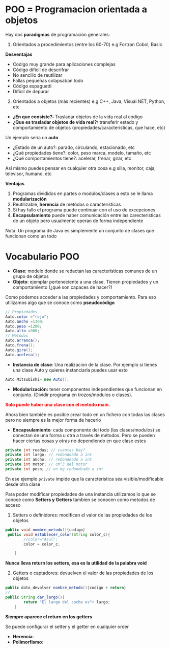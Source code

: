 # POO = Programacion orientada a objetos

Hay dos **paradigmas** de programación generales:

1. Orientados a procedimientos (entre los 60-70) e.g Fortran Cobol, Basic

**Desventajas**

- Codigo muy grande para aplicaciones complejas
- Código dificil de descrifrar
- No sencillo de reutilizar
- Fallas pequeñas colapsaban todo
- Código espaguetti
- Díficil de depurar

2. Orientados a objetos (más recientes) e.g C++, Java, Visual.NET, Python, etc

- **¿En que consiste?:** Trasladar objetos de la vida real al código
- **¿Que es trasladar objetos de vida real?:** transferir estado y comportamiento de objetos (propiedades/características, que hace, etc)

Un ejemplo sería un **auto**
- ¿Estado de un auto?: parado, circulando, estacionado, etc
- ¿Qué propiedades tiene?: color, peso marca, modelo, tamaño, etc
- ¿Qué comportamientos tiene?: acelerar, frenar, girar, etc

Así mismo puedes pensar en cualquier otra cosa e.g silla, monitor, caja, televisor, humano, etc

**Ventajas**

1. Programas divididos en partes o modulos/clases a esto se le llama **modularización**
2. Reutilizable, **herencia** de metódos o características
3. Si hay fallo el programa puede continuar con el uso de excepciones
4. **Encapsulamiento** puede haber comunicación entre las carecteristicas de un objeto pero usualmente operan de forma independiente

Nota: Un programa de Java es simplemente un conjunto de clases que funcionan como un todo

# Vocabulario POO
- **Clase**:  modelo donde se redactan las características comunes de un grupo de objetos
- **Objeto**: ejemplar perteneciente a una clase. Tienen propiedades y un comportamiento (¿qué son capaces de hacer?)

Como podemos acceder a las propiedades y comportamiento. Para eso utilizamos algo que se conoce como **pseudocódigo**

```java
// Propiedades
Auto.color ="rojo";
Auto.ancho =1300;
Auto.peso =1200;
Auto.alto =900;
// Metódos
Auto.arranca();
Auto.frena();
Auto.gira();
Auto.acelera();
```
- **Instancia de clase**: Una realizacion de la clase. Por ejemplo si tienes una clase Auto y quieres instanciarla puedes usar esto

```java
Auto Mitsubishi= new Auto();  
```

- **Modularización:** tener componentes independientes que funcionan en conjunto. (Dividir programa en trozos/módulos o clases). 

<span style="color:red;font-weight:bold">Solo puede haber una clase con el metódo main.</span>

Ahora bien también es posible crear todo en un fichero con todas las clases pero no siempre es la mejor forma de hacerlo

- **Encapsulamiento**: cada componente del todo (las clases/modulos) se conectan de una forma u otra a través de métodos. Pero se pueden hacer ciertas cosas y otras no dependiendo en que clase estes

```java
private int ruedas; // cuantas hay?
private int largo; // redondeado a int
private int ancho; // redondeado a int
private int motor; // cm^3 del motor
private int peso; // en kg redondeado a int
```

En ese ejemplo `private` impide que la caracteristica sea visible/modificable desde otra clase

Para poder modificar propiedades de una instancia utilizamos lo que se conoce como **Setters y Getters** tambien se conocen como metodos de acceso

1. Setters o definidores: modifican el valor de las propiedades de los objetos
```java
public void nombre_metodo(){codigo}
 public void establecer_color(String color_c){
        //color="Azul";
        color = color_c;

    }
```
**Nunca lleva return los setters, esa es la utilidad de la palabra void**

2. Getters o captadores: devuelven el valor de las propiedades de los objetos

```java
public dato_devolver nombre_metodo(){codigo + return}
//
public String dar_largo(){
        return "El largo del coche es"+ largo;
    }
```

**Siempre aparece el return en los getters**

Se puede configurar el setter y el getter en cualquier order 
- **Herencia**:
- **Polimorfismo**:










